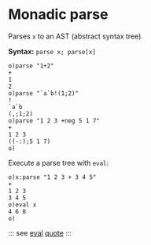 # Monadic parse

Parses `x` to an AST (abstract syntax tree).

**Syntax:** ```parse x; parse[x]```

```o
o)parse "1+2"
+
1
2
o)parse "`a`b!(1;2)"
!
`a`b
(,;1;2)
o)parse "1 2 3 +neg 5 1 7"
+
1 2 3
((-:);5 1 7)
o)
```

Execute a parse tree with `eval`:

```o
o)x:parse "1 2 3 + 3 4 5"
+
1 2 3
3 4 5
o)eval x
4 6 8
o)
```

::: see
[eval](/verbs/concurrency/eval.md)
[quote](/verbs/other/quote.md)
:::
